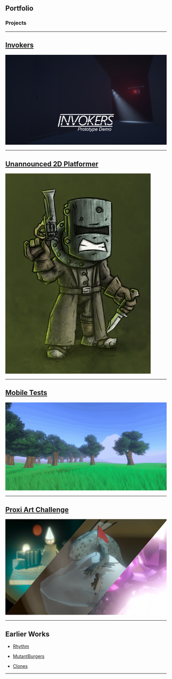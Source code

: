 ## Portfolio

### Projects

---
[Invokers](/Invokers)
---
[<img src="images/Invokers_StoreHeader.png?raw=true"/>](/Invokers)

---
[Unannounced 2D Platformer](/Ned)
---
[<img src="images/Ned.png?raw=true"/>](/Ned)

---
[Mobile Tests](/GrandNight)
---
[<img src="images/GN_1.gif?raw=true"/>](/GrandNight)

---
[Proxi Art Challenge](/ProxiArtChallenge)
---
[<img src="images/Proxi Art Header.png?raw=true"/>](/ProxiArtChallenge)

---
Earlier Works
---
- [Rhythm](/Rhythm)

- [MutantBurgers](/MutantBurgers)

- [Clones](/Clones)




<!--
---

### Category Name 2

[Sample Page](/sample_page)
- [Project 1 Title](http://example.com/)

---
-->



---
<!-- Remove above link if you don't want to attibute -->
